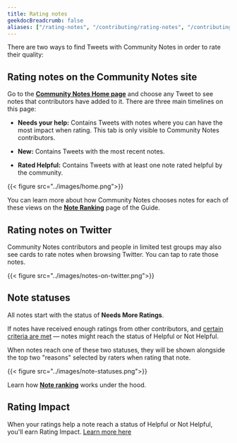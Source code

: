 ```yaml
---
title: Rating notes
geekdocBreadcrumb: false
aliases: ["/rating-notes", "/contributing/rating-notes", "/contributing/rating"]
---
```


There are two ways to find Tweets with Community Notes in order to rate their quality:

## Rating notes on the Community Notes site

Go to the [**Community Notes Home page**](https://birdwatch.twitter.com) and choose any Tweet to see notes that contributors have added to it. There are three main timelines on this page:

- **Needs your help:** Contains Tweets with notes where you can have the most impact when rating. This tab is only visible to Community Notes contributors.

- **New:** Contains Tweets with the most recent notes.

- **Rated Helpful:** Contains Tweets with at least one note rated helpful by the community.

{{< figure src="../images/home.png">}}

You can learn more about how Community Notes chooses notes for each of these views on the [**Note Ranking**](../note-ranking) page of the Guide.

## Rating notes on Twitter

Community Notes contributors and people in limited test groups may also see cards to rate notes when browsing Twitter. You can tap to rate those notes.

{{< figure src="../images/notes-on-twitter.png">}}

## Note statuses

All notes start with the status of **Needs More Ratings**.

If notes have received enough ratings from other contributors, and [certain criteria are met](../diversity) — notes might reach the status of Helpful or Not Helpful.

When notes reach one of these two statuses, they will be shown alongside the top two "reasons" selected by raters when rating that note.

{{< figure src="../images/note-statuses.png">}}

Learn how [**Note ranking**](../note-ranking) works under the hood.

## Rating Impact

When your ratings help a note reach a status of Helpful or Not Helpful, you'll earn Rating Impact. [Learn more here](../impact)
